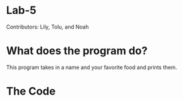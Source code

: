 # Lab-5
Contributors: Lily, Tolu, and Noah
# What does the program do?
This program takes in a name and your favorite food and prints them.
# The Code 


